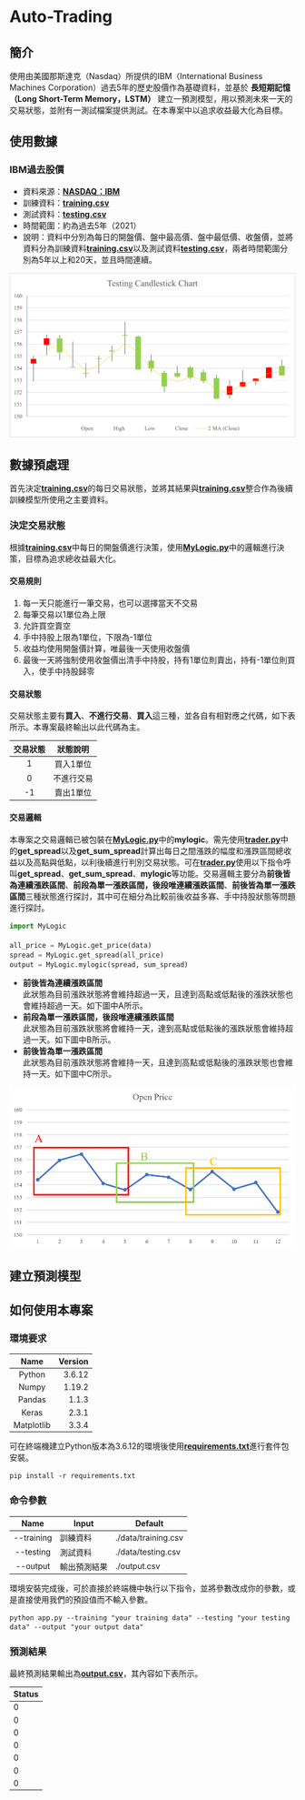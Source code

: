 # Auto-Trading
## 簡介
使用由美國那斯達克（Nasdaq）所提供的IBM（International Business Machines Corporation）過去5年的歷史股價作為基礎資料，並基於 **長短期記憶（Long Short-Term Memory，LSTM）** 建立一預測模型，用以預測未來一天的交易狀態，並附有一測試檔案提供測試。在本專案中以追求收益最大化為目標。

## 使用數據
### IBM過去股價
* 資料來源：[**NASDAQ：IBM**](https://www.nasdaq.com/market-activity/stocks/ibm)
* 訓練資料：[**training.csv**](https://github.com/vf19961226/Auto-Trading/blob/main/data/training.csv)
* 測試資料：[**testing.csv**](https://github.com/vf19961226/Auto-Trading/blob/main/data/testing.csv)
* 時間範圍：約為過去5年（2021）
* 說明：資料中分別為每日的開盤價、盤中最高價、盤中最低價、收盤價，並將資料分為訓練資料[**training.csv**](https://github.com/vf19961226/Auto-Trading/blob/main/data/training.csv)以及測試資料[**testing.csv**](https://github.com/vf19961226/Auto-Trading/blob/main/data/testing.csv)，兩者時間範圍分別為5年以上和20天，並且時間連續。    

![testing_CandlestickChart](https://github.com/vf19961226/Auto-Trading/blob/main/figure/testing_CandlestickChart.png "Testing Candlestick Chart")
## 數據預處理
首先決定[**training.csv**](https://github.com/vf19961226/Auto-Trading/blob/main/data/training.csv)的每日交易狀態，並將其結果與[**training.csv**](https://github.com/vf19961226/Auto-Trading/blob/main/data/training.csv)整合作為後續訓練模型所使用之主要資料。
### 決定交易狀態
根據[**training.csv**](https://github.com/vf19961226/Auto-Trading/blob/main/data/training.csv)中每日的開盤價進行決策，使用[**MyLogic.py**](https://github.com/vf19961226/Auto-Trading/blob/main/MyLogic.py)中的邏輯進行決策，目標為追求總收益最大化。

#### 交易規則
1. 每一天只能進行一筆交易，也可以選擇當天不交易
2. 每筆交易以1單位為上限
3. 允許買空賣空
4. 手中持股上限為1單位，下限為-1單位
5. 收益均使用開盤價計算，唯最後一天使用收盤價
6. 最後一天將強制使用收盤價出清手中持股，持有1單位則賣出，持有-1單位則買入，使手中持股歸零

#### 交易狀態
交易狀態主要有**買入**、**不進行交易**、**買入**這三種，並各自有相對應之代碼，如下表所示。本專案最終輸出以此代碼為主。    

|交易狀態|狀態說明
|:---:|:---:
|1|買入1單位
|0|不進行交易
|-1|賣出1單位

#### 交易邏輯
本專案之交易邏輯已被包裝在[**MyLogic.py**](https://github.com/vf19961226/Auto-Trading/blob/main/MyLogic.py)中的**mylogic**。需先使用[**trader.py**](https://github.com/vf19961226/Auto-Trading/blob/main/trader.py)中的**get_spread**以及**get_sum_spread**計算出每日之間漲跌的幅度和漲跌區間總收益以及高點與低點，以利後續進行判別交易狀態。可在[**trader.py**](https://github.com/vf19961226/Auto-Trading/blob/main/trader.py)使用以下指令呼叫**get_spread**、**get_sum_spread**、**mylogic**等功能。交易邏輯主要分為**前後皆為連續漲跌區間**、**前段為單一漲跌區間，後段唯連續漲跌區間**、**前後皆為單一漲跌區間**三種狀態進行探討，其中可在細分為比較前後收益多寡、手中持股狀態等問題進行探討。    
```py
import MyLogic

all_price = MyLogic.get_price(data)
spread = MyLogic.get_spread(all_price)
output = MyLogic.mylogic(spread, sum_spread)
```    
* **前後皆為連續漲跌區間**    
此狀態為目前漲跌狀態將會維持超過一天，且達到高點或低點後的漲跌狀態也會維持超過一天。如下圖中A所示。    
* **前段為單一漲跌區間，後段唯連續漲跌區間**    
此狀態為目前漲跌狀態將會維持一天，達到高點或低點後的漲跌狀態會維持超過一天。如下圖中B所示。    
* **前後皆為單一漲跌區間**    
此狀態為目前漲跌狀態將會維持一天，且達到高點或低點後的漲跌狀態也會維持一天。如下圖中C所示。    

![status_example](https://github.com/vf19961226/Auto-Trading/blob/main/figure/status_example.png "Status Example")
## 建立預測模型


## 如何使用本專案
### 環境要求    
| Name| Version
|:---:|---:
|Python|3.6.12
|Numpy|1.19.2
|Pandas|1.1.3
|Keras|2.3.1
|Matplotlib|3.3.4

可在終端機建立Python版本為3.6.12的環境後使用[**requirements.txt**](https://github.com/vf19961226/Auto-Trading/blob/main/requirements.txt)進行套件包安裝。

    pip install -r requirements.txt
    

### 命令參數    
|Name|Input|Default
|:---:|---|---
|--training|訓練資料|./data/training.csv
|--testing|測試資料|./data/testing.csv
|--output|輸出預測結果|./output.csv

環境安裝完成後，可於直接於終端機中執行以下指令，並將參數改成你的參數，或是直接使用我們的預設值而不輸入參數。  

    python app.py --training "your training data" --testing "your testing data" --output "your output data"
    
### 預測結果
最終預測結果輸出為[**output.csv**](https://github.com/vf19961226/Auto-Trading/blob/main/output.csv)，其內容如下表所示。

| Status
|---
|0
|0
|0
|0
|0
|0
|0
